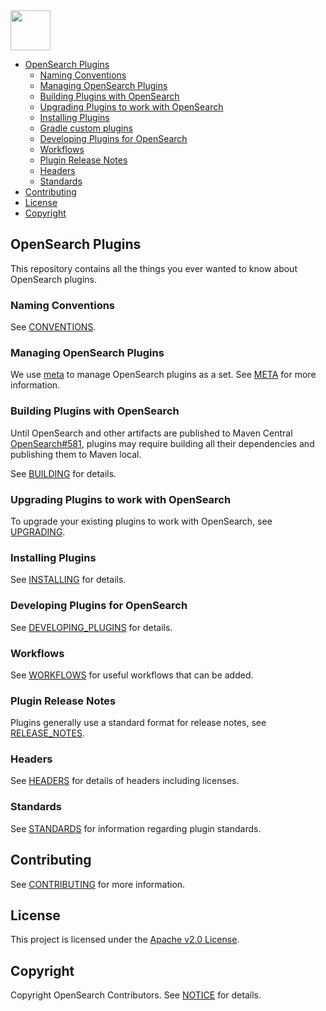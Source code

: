 <img src="https://opensearch.org/assets/img/opensearch-logo-themed.svg" height="64px">

- [OpenSearch Plugins](#opensearch-plugins)
  - [Naming Conventions](#naming-conventions)
  - [Managing OpenSearch Plugins](#managing-opensearch-plugins)
  - [Building Plugins with OpenSearch](#building-plugins-with-opensearch)
  - [Upgrading Plugins to work with OpenSearch](#upgrading-plugins-to-work-with-opensearch)
  - [Installing Plugins](#installing-plugins)
  - [Gradle custom plugins](#gradle-custom-plugins)
  - [Developing Plugins for OpenSearch](#developing-plugins-for-opensearch)
  - [Workflows](#workflows)
  - [Plugin Release Notes](#plugin-release-notes)
  - [Headers](#headers)
  - [Standards](#standards)
- [Contributing](#contributing)
- [License](#license)
- [Copyright](#copyright)

## OpenSearch Plugins

This repository contains all the things you ever wanted to know about OpenSearch plugins.

### Naming Conventions

See [CONVENTIONS](CONVENTIONS.md).

### Managing OpenSearch Plugins

We use [meta](https://github.com/mateodelnorte/meta) to manage OpenSearch plugins as a set. See [META](META.md) for more information.

### Building Plugins with OpenSearch

Until OpenSearch and other artifacts are published to Maven Central [OpenSearch#581](https://github.com/opensearch-project/OpenSearch/issues/581), plugins may require building all their dependencies and publishing them to Maven local.

See [BUILDING](BUILDING.md#building-plugins-with-opensearch) for details.

### Upgrading Plugins to work with OpenSearch

To upgrade your existing plugins to work with OpenSearch, see [UPGRADING](./UPGRADING.md).

### Installing Plugins

See [INSTALLING](INSTALLING.md) for details.

### Developing Plugins for OpenSearch

See [DEVELOPING_PLUGINS](BUILDING.md#developing-new-plugins-for-opensearch) for details.

### Workflows

See [WORKFLOWS](WORKFLOWS.md) for useful workflows that can be added.

### Plugin Release Notes

Plugins generally use a standard format for release notes, see [RELEASE_NOTES](./RELEASE_NOTES.md).

### Headers

See [HEADERS](HEADERS.md) for details of headers including licenses.

### Standards

See [STANDARDS](STANDARDS.md) for information regarding plugin standards.

## Contributing

See [CONTRIBUTING](CONTRIBUTING.md) for more information.

## License

This project is licensed under the [Apache v2.0 License](LICENSE).

## Copyright

Copyright OpenSearch Contributors. See [NOTICE](NOTICE) for details.
